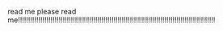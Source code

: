 read me please read me!!!!!!!!!!!!!!!!!!!!!!!!!!!!!!!!!!!!!!!!!!!!!!!!!!!!!!!!!!!!!!!!!!!!!!!!!!!!!!!!!!!!!!!!!!!!!!!!!
